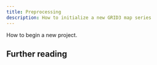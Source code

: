 ```yaml
---
title: Preprocessing
description: How to initialize a new GRID3 map series
---
```


How to begin a new project.

## Further reading